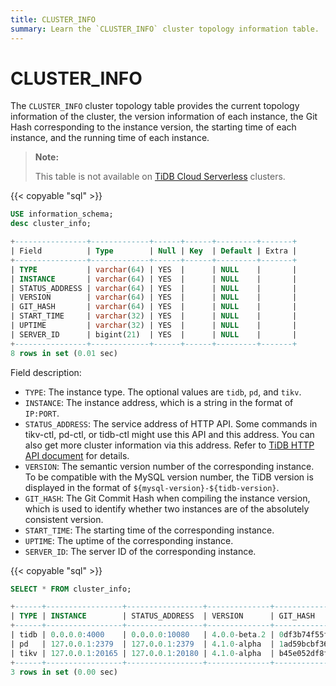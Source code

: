 ```yaml
---
title: CLUSTER_INFO
summary: Learn the `CLUSTER_INFO` cluster topology information table.
---
```


# CLUSTER_INFO

The `CLUSTER_INFO` cluster topology table provides the current topology information of the cluster, the version information of each instance, the Git Hash corresponding to the instance version, the starting time of each instance, and the running time of each instance.

> **Note:**
>
> This table is not available on [TiDB Cloud Serverless](https://docs.pingcap.com/tidbcloud/select-cluster-tier#tidb-cloud-serverless) clusters.

{{< copyable "sql" >}}

```sql
USE information_schema;
desc cluster_info;
```

```sql
+----------------+-------------+------+------+---------+-------+
| Field          | Type        | Null | Key  | Default | Extra |
+----------------+-------------+------+------+---------+-------+
| TYPE           | varchar(64) | YES  |      | NULL    |       |
| INSTANCE       | varchar(64) | YES  |      | NULL    |       |
| STATUS_ADDRESS | varchar(64) | YES  |      | NULL    |       |
| VERSION        | varchar(64) | YES  |      | NULL    |       |
| GIT_HASH       | varchar(64) | YES  |      | NULL    |       |
| START_TIME     | varchar(32) | YES  |      | NULL    |       |
| UPTIME         | varchar(32) | YES  |      | NULL    |       |
| SERVER_ID      | bigint(21)  | YES  |      | NULL    |       |
+----------------+-------------+------+------+---------+-------+
8 rows in set (0.01 sec)
```

Field description:

* `TYPE`: The instance type. The optional values are `tidb`, `pd`, and `tikv`.
* `INSTANCE`: The instance address, which is a string in the format of `IP:PORT`.
* `STATUS_ADDRESS`: The service address of HTTP API. Some commands in tikv-ctl, pd-ctl, or tidb-ctl might use this API and this address. You can also get more cluster information via this address. Refer to [TiDB HTTP API document](https://github.com/pingcap/tidb/blob/master/docs/tidb_http_api.md) for details.
* `VERSION`: The semantic version number of the corresponding instance. To be compatible with the MySQL version number, the TiDB version is displayed in the format of `${mysql-version}-${tidb-version}`.
* `GIT_HASH`: The Git Commit Hash when compiling the instance version, which is used to identify whether two instances are of the absolutely consistent version.
* `START_TIME`: The starting time of the corresponding instance.
* `UPTIME`: The uptime of the corresponding instance.
* `SERVER_ID`: The server ID of the corresponding instance.

{{< copyable "sql" >}}

```sql
SELECT * FROM cluster_info;
```

```sql
+------+-----------------+-----------------+--------------+------------------------------------------+---------------------------+---------------------+
| TYPE | INSTANCE        | STATUS_ADDRESS  | VERSION      | GIT_HASH                                 | START_TIME                | UPTIME              |
+------+-----------------+-----------------+--------------+------------------------------------------+---------------------------+---------------------+
| tidb | 0.0.0.0:4000    | 0.0.0.0:10080   | 4.0.0-beta.2 | 0df3b74f55f8f8fbde39bbd5d471783f49dc10f7 | 2020-07-05T09:25:53-06:00 | 26h39m4.352862693s  |
| pd   | 127.0.0.1:2379  | 127.0.0.1:2379  | 4.1.0-alpha  | 1ad59bcbf36d87082c79a1fffa3b0895234ac862 | 2020-07-05T09:25:47-06:00 | 26h39m10.352868103s |
| tikv | 127.0.0.1:20165 | 127.0.0.1:20180 | 4.1.0-alpha  | b45e052df8fb5d66aa8b3a77b5c992ddbfbb79df | 2020-07-05T09:25:50-06:00 | 26h39m7.352869963s  |
+------+-----------------+-----------------+--------------+------------------------------------------+---------------------------+---------------------+
3 rows in set (0.00 sec)
```
